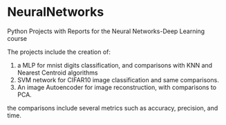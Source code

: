 # NeuralNetworks
Python Projects with Reports for the Neural Networks-Deep Learning course

The projects include the creation of:
1) a MLP for mnist digits classification, and comparisons with KNN and Nearest Centroid algorithms
2) SVM network for CIFAR10 image classification and same comparisons.
3) An image Autoencoder for image reconstruction, with comparisons to PCA.

the comparisons include several metrics such as accuracy, precision, and time.
